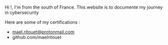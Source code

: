 
Hi !, I'm from the south of France. This website is to documente my journey in cybersecurity

Here are some of my certifications :

- mael.ritouet@protonmail.com
- github.com/maelritouet
  
